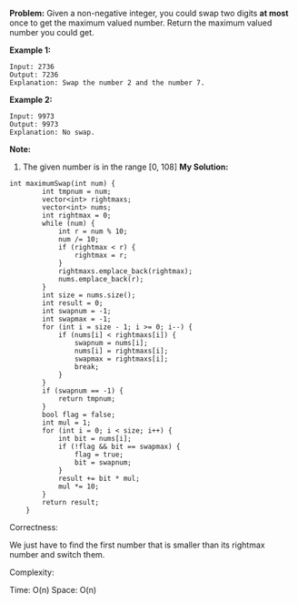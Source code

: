 **Problem:**
Given a non-negative integer, you could swap two digits **at most** once to get the maximum valued number. Return the maximum valued number you could get.

**Example 1:**

```
Input: 2736
Output: 7236
Explanation: Swap the number 2 and the number 7.
```



**Example 2:**

```
Input: 9973
Output: 9973
Explanation: No swap.
```



**Note:**

1. The given number is in the range [0, 108]
**My Solution:**
```
int maximumSwap(int num) {
        int tmpnum = num;
        vector<int> rightmaxs;
        vector<int> nums;
        int rightmax = 0;
        while (num) {
            int r = num % 10;
            num /= 10;
            if (rightmax < r) {
                rightmax = r;
            }
            rightmaxs.emplace_back(rightmax);
            nums.emplace_back(r);
        }
        int size = nums.size();
        int result = 0;
        int swapnum = -1;
        int swapmax = -1;
        for (int i = size - 1; i >= 0; i--) {
            if (nums[i] < rightmaxs[i]) {
                swapnum = nums[i];
                nums[i] = rightmaxs[i];
                swapmax = rightmaxs[i];
                break;
            }
        }
        if (swapnum == -1) {
            return tmpnum;
        }
        bool flag = false;
        int mul = 1;
        for (int i = 0; i < size; i++) {
            int bit = nums[i];
            if (!flag && bit == swapmax) {
                flag = true;
                bit = swapnum;
            }
            result += bit * mul;
            mul *= 10;
        }
        return result;
    }
```
Correctness:

We just have to find the first number that is smaller than its rightmax number and switch them. 

Complexity:

Time: O(n)
Space: O(n)
